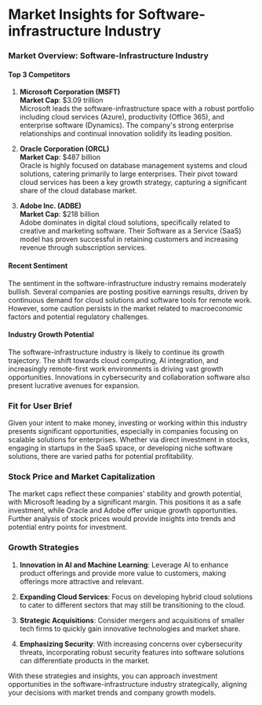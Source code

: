 # Market Insights for Software-infrastructure Industry

### Market Overview: Software-Infrastructure Industry

#### Top 3 Competitors
1. **Microsoft Corporation (MSFT)**  
   **Market Cap**: $3.09 trillion  
   Microsoft leads the software-infrastructure space with a robust portfolio including cloud services (Azure), productivity (Office 365), and enterprise software (Dynamics). The company's strong enterprise relationships and continual innovation solidify its leading position.

2. **Oracle Corporation (ORCL)**  
   **Market Cap**: $487 billion  
   Oracle is highly focused on database management systems and cloud solutions, catering primarily to large enterprises. Their pivot toward cloud services has been a key growth strategy, capturing a significant share of the cloud database market.

3. **Adobe Inc. (ADBE)**  
   **Market Cap**: $218 billion  
   Adobe dominates in digital cloud solutions, specifically related to creative and marketing software. Their Software as a Service (SaaS) model has proven successful in retaining customers and increasing revenue through subscription services.

#### Recent Sentiment
The sentiment in the software-infrastructure industry remains moderately bullish. Several companies are posting positive earnings results, driven by continuous demand for cloud solutions and software tools for remote work. However, some caution persists in the market related to macroeconomic factors and potential regulatory challenges.

#### Industry Growth Potential
The software-infrastructure industry is likely to continue its growth trajectory. The shift towards cloud computing, AI integration, and increasingly remote-first work environments is driving vast growth opportunities. Innovations in cybersecurity and collaboration software also present lucrative avenues for expansion.

### Fit for User Brief
Given your intent to make money, investing or working within this industry presents significant opportunities, especially in companies focusing on scalable solutions for enterprises. Whether via direct investment in stocks, engaging in startups in the SaaS space, or developing niche software solutions, there are varied paths for potential profitability.

### Stock Price and Market Capitalization
The market caps reflect these companies' stability and growth potential, with Microsoft leading by a significant margin. This positions it as a safe investment, while Oracle and Adobe offer unique growth opportunities. Further analysis of stock prices would provide insights into trends and potential entry points for investment.

### Growth Strategies
1. **Innovation in AI and Machine Learning**: Leverage AI to enhance product offerings and provide more value to customers, making offerings more attractive and relevant.
  
2. **Expanding Cloud Services**: Focus on developing hybrid cloud solutions to cater to different sectors that may still be transitioning to the cloud.
  
3. **Strategic Acquisitions**: Consider mergers and acquisitions of smaller tech firms to quickly gain innovative technologies and market share.

4. **Emphasizing Security**: With increasing concerns over cybersecurity threats, incorporating robust security features into software solutions can differentiate products in the market.

With these strategies and insights, you can approach investment opportunities in the software-infrastructure industry strategically, aligning your decisions with market trends and company growth models.